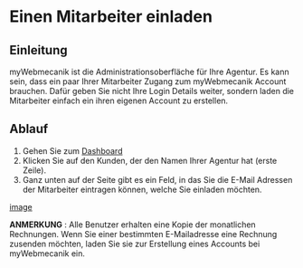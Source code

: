# Einen Mitarbeiter einladen

## Einleitung ##

myWebmecanik ist die Administrationsoberfläche für Ihre Agentur. Es kann sein, dass ein paar Ihrer Mitarbeiter Zugang zum myWebmecanik Account brauchen.
Dafür geben Sie nicht Ihre Login Details weiter, sondern laden die Mitarbeiter einfach ein ihren eigenen Account zu erstellen.
## Ablauf ##

1. Gehen Sie zum [Dashboard](https://my.webmecanik.com)
2. Klicken Sie auf den Kunden, der den Namen Ihrer Agentur hat (erste Zeile).
3. Ganz unten auf der Seite gibt es ein Feld, in das Sie die E-Mail Adressen der Mitarbeiter eintragen können, welche Sie einladen möchten.

[image](invite-collaborator.png)

**ANMERKUNG** : Alle Benutzer erhalten eine Kopie der monatlichen Rechnungen. Wenn Sie einer bestimmten E-Mailadresse eine Rechnung zusenden möchten, laden Sie sie zur Erstellung eines Accounts bei myWebmecanik ein. 
